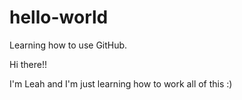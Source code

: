# hello-world
Learning how to use GitHub.

Hi there!!

I'm Leah and I'm just learning how to work all of this :)
